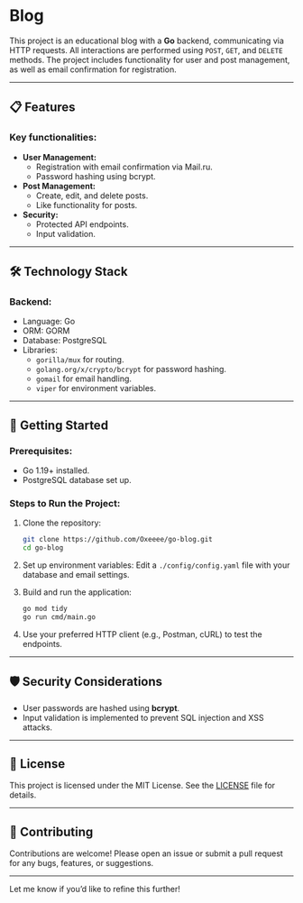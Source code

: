 # Blog

This project is an educational blog with a **Go** backend, communicating via HTTP requests. All interactions are performed using `POST`, `GET`, and `DELETE` methods. The project includes functionality for user and post management, as well as email confirmation for registration.

---

## 📋 Features

### Key functionalities:
- **User Management:**
  - Registration with email confirmation via Mail.ru.
  - Password hashing using bcrypt.
- **Post Management:**
  - Create, edit, and delete posts.
  - Like functionality for posts.
- **Security:**
  - Protected API endpoints.
  - Input validation.

---

## 🛠 Technology Stack

### Backend:
- Language: Go
- ORM: GORM
- Database: PostgreSQL
- Libraries:
  - `gorilla/mux` for routing.
  - `golang.org/x/crypto/bcrypt` for password hashing.
  - `gomail` for email handling.
  - `viper` for environment variables.

---

## 🚀 Getting Started

### Prerequisites:
- Go 1.19+ installed.
- PostgreSQL database set up.

### Steps to Run the Project:
1. Clone the repository:
   ```bash
   git clone https://github.com/Oxeeee/go-blog.git
   cd go-blog
   ```

2. Set up environment variables:
   Edit a `./config/config.yaml` file with your database and email settings.

3. Build and run the application:
   ```bash
   go mod tidy
   go run cmd/main.go
   ```

4. Use your preferred HTTP client (e.g., Postman, cURL) to test the endpoints.

---

## 🛡 Security Considerations

- User passwords are hashed using **bcrypt**.
- Input validation is implemented to prevent SQL injection and XSS attacks.

---

## 📜 License

This project is licensed under the MIT License. See the [LICENSE](./LICENSE) file for details.

---

## 🤝 Contributing

Contributions are welcome! Please open an issue or submit a pull request for any bugs, features, or suggestions.

---

Let me know if you’d like to refine this further!